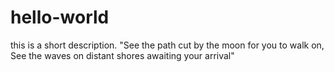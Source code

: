 # hello-world
this is a short description.
"See the path cut by the moon
for you to walk on,
See the waves on distant shores
awaiting your arrival"
